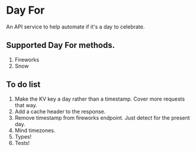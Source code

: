 # Day For

An API service to help automate if it's a day to celebrate.

## Supported Day For methods.

1. Fireworks
2. Snow

## To do list

1. Make the KV key a day rather than a timestamp. Cover more requests that way.
2. Add a cache header to the response.
3. Remove timestamp from fireworks endpoint. Just detect for the present day.
4. Mind timezones.
5. Types!
6. Tests!
